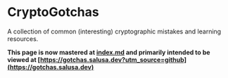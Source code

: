 # CryptoGotchas
A collection of common (interesting) cryptographic mistakes and learning resources.

**This page is now mastered at [index.md](index.md) and primarily intended to be viewed at [https://gotchas.salusa.dev?utm_source=github](https://gotchas.salusa.dev)**
